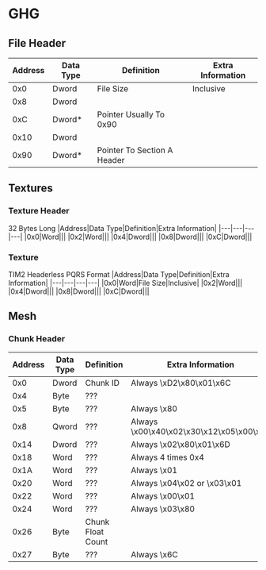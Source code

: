 # GHG

## File Header

|Address|Data Type|Definition|Extra Information|
|---|---|---|---|
|0x0|Dword|File Size|Inclusive|
|0x8|Dword|||
|0xC|Dword*|Pointer Usually To 0x90||
|0x10|Dword|||
|0x90|Dword*|Pointer To Section A Header|

## Textures 

### Texture Header
32 Bytes Long
|Address|Data Type|Definition|Extra Information|
|---|---|---|---|
|0x0|Word|||
|0x2|Word|||
|0x4|Dword|||
|0x8|Dword|||
|0xC|Dword|||

### Texture
TIM2 Headerless PQRS Format
|Address|Data Type|Definition|Extra Information|
|---|---|---|---|
|0x0|Word|File Size|Inclusive|
|0x2|Word|||
|0x4|Dword|||
|0x8|Dword|||
|0xC|Dword|||

## Mesh

### Chunk Header
|Address|Data Type|Definition|Extra Information|
|---|---|---|---|
|0x0|Dword|Chunk ID|Always \xD2\x80\x01\x6C|
|0x4|Byte|???||
|0x5|Byte|???|Always \x80|
|0x8|Qword|???|Always \x00\x40\x02\x30\x12\x05\x00\x00|
|0x14|Dword|???|Always \x02\x80\x01\x6D|
|0x18|Word|???|Always 4 times 0x4|
|0x1A|Word|???|Always \x01|
|0x20|Word|???|Always \x04\x02 or \x03\x01|
|0x22|Word|???|Always \x00\x01|
|0x24|Word|???|Always \x03\x80|
|0x26|Byte|Chunk Float Count||
|0x27|Byte|???|Always \x6C|
